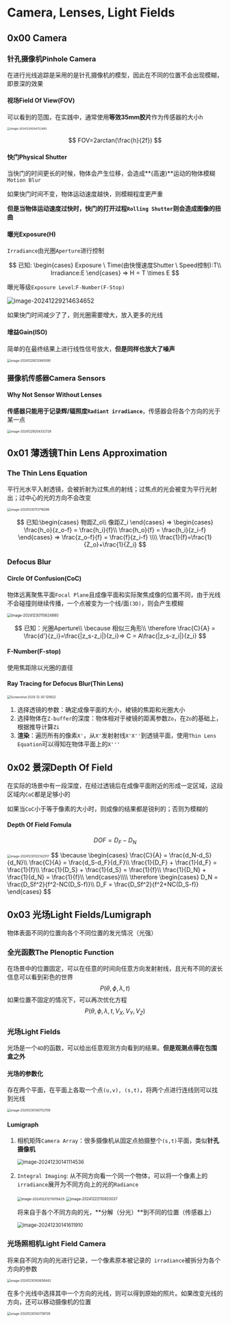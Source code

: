 # Camera, Lenses, Light Fields

## 0x00 Camera

### 针孔摄像机Pinhole Camera

在进行光线追踪是采用的是针孔摄像机的模型，因此在不同的位置不会出现模糊，即景深的效果

#### 视场Field Of View(FOV)

可以看到的范围，在实践中，通常使用**等效35mm胶片**作为传感器的大小h

<img src="./assets/image-20241229204722483.png" alt="image-20241229204722483" style="zoom: 45%;" />



$$
FOV=2arctan(\frac{h}{2f})
$$



#### 快门Physical Shutter

当快门的时间更长的时候，物体会产生位移，会造成**(高速)**运动的物体模糊`Motion Blur`

如果快门时间不变，物体运动速度越快，则模糊程度更严重

**但是当物体运动速度过快时，快门的打开过程`Rolling Shutter`则会造成图像的扭曲**



#### 曝光Exposure(H)

`Irradiance`由光圈`Aperture`进行控制



$$
已知:
\begin{cases}
Exposure \ Time(由快慢速度Shutter \ Speed控制):T\\
Irradiance:E
\end{cases}
=>
H = T \times E
$$



曝光等级`Exposure Level`:`F-Number(F-Stop)`

![image-20241229214634652](./assets/image-20241229214634652.png)

如果快门时间减少了了，则光圈需要增大，放入更多的光线



#### 增益Gain(ISO)

简单的在最终结果上进行线性信号放大，**但是同样也放大了噪声**

<img src="./assets/image-20241229212945095.png" alt="image-20241229212945095" style="zoom:50%;" />



### 摄像机传感器Camera Sensors

#### Why Not Sensor Without Lenses

**传感器只能用于记录辉/辐照度`Radiant irradiance`**，传感器会将各个方向的光于某一点

<img src="./assets/image-20241229204332728.png" alt="image-20241229204332728" style="zoom: 50%;" />



## 0x01 薄透镜Thin Lens Approximation

### The Thin Lens Equation

平行光水平入射透镜，会被折射为过焦点的射线；过焦点的光会被变为平行光射出；过中心的光的方向不会改变

<img src="./assets/image-20241230113718266.png" alt="image-20241230113718266" style="zoom:50%;" />


$$
已知:\begin{cases}
物距Z_o\\
像距Z_i
\end{cases}
=>
\begin{cases}
\frac{h_o}{z_o-f} = \frac{h_i}{f}\\
\frac{h_o}{f} = \frac{h_i}{z_i-f}
\end{cases}
=>
\frac{z_o-f}{f} = \frac{f}{z_i-f}
\\\\
\frac{1}{f}=\frac{1}{Z_o}+\frac{1}{Z_i}
$$


### Defocus Blur

#### Circle Of Confusion(CoC)

物体远离聚焦平面`Focal Plane`且成像平面和实际聚焦成像的位置不同，由于光线不会碰撞则继续传播，一个点被变为一个线/面`(3D)`，则会产生模糊

<img src="./assets/image-20241230115624880.png" alt="image-20241230115624880" style="zoom:60%;" />


$$
已知：光圈Aperture\\
\because 相似三角形\\
\therefore
\frac{C}{A} = \frac{d'}{z_i}=\frac{|z_s-z_i|}{z_i}=> C = A\frac{|z_s-z_i|}{z_i}
$$


#### F-Number(F-stop)

使用焦距除以光圈的直径

#### Ray Tracing for Defocus Blur(Thin Lens)

<img src="./assets/Screenshot 2024-12-30 120622.png" alt="Screenshot 2024-12-30 120622" style="zoom:50%;" />

1. 选择透镜的参数：确定成像平面的大小，棱镜的焦距和光圈大小
2. 选择物体在`Z-buffer`的深度：物体相对于棱镜的距离参数`Zo`，在`Zo`的基础上，根据推导计算`Zi`
3. **渲染**：遍历所有的像素`X'`，从`X'`发射射线`X'X''`到透镜平面，使用`Thin Lens Equation`可以得知在物体平面上的`X'''`



## 0x02 景深Depth Of Field

在实际的场景中有一段深度，在经过透镜后在成像平面附近的形成一定区域，这段区域内`CoC`都是足够小的

如果当`CoC`小于等于像素的大小时，则成像的结果都是锐利的；否则为模糊的

#### Depth Of Field Fomula

$$
DOF=D_F-D_N
$$

<img src="./assets/image-20241230122142517.png" alt="image-20241230122142517" style="zoom:50%;" />
$$
\because
\begin{cases}
\frac{C}{A} = \frac{d_N-d_S}{d_N}\\
\frac{C}{A} = \frac{d_S-d_F}{d_F}\\
\frac{1}{D_F} + \frac{1}{d_F} = \frac{1}{f}\\
\frac{1}{D_S} + \frac{1}{d_S} = \frac{1}{f}\\
\frac{1}{D_N} + \frac{1}{d_N} = \frac{1}{f}\\
\end{cases}\\\\
\therefore
\begin{cases}
D_N = \frac{D_Sf^2}{f^2-NC(D_S-f)}\\
D_F = \frac{D_Sf^2}{f^2+NC(D_S-f)}
\end{cases}
$$



## 0x03 光场Light Fields/Lumigraph

物体表面不同的位置向各个不同位置的发光情况（光强）

### 全光函数The Plenoptic Function

在场景中的位置固定，可以在任意的时间向任意方向发射射线，且光有不同的波长信息可以看到彩色的世界
$$
P(\theta, \phi, \lambda,t)
$$
如果位置不固定的情况下，可以再次优化方程
$$
P(\theta, \phi, \lambda,t, V_X, V_Y, V_Z)
$$


### 光场Light Fields

光场是一个`4D`的函数，可以给出任意观测方向看到的结果。**但是观测点得在包围盒之外**

#### 光场的参数化

存在两个平面，在平面上各取一个点`(u,v), (s,t)`，将两个点进行连线则可以找到光线

<img src="./assets/image-20241230140752708.png" alt="image-20241230140752708" style="zoom:50%;" />



#### Lumigraph

1. 相机矩阵`Camera Array`：很多摄像机从固定点拍摄整个`(s,t)`平面，类似**针孔摄像机**

   <img src="./assets/image-20241230141114536.png" alt="image-20241230141114536" style="zoom:80%;" />

   

2. `Integral Imaging`: 从不同方向看一个同一个物体，可以将一个像素上的` irradiance`展开为不同方向上的光的`Radiance`

   <img src="./assets/image-20241221211015425.png" alt="image-20241221211015425" style="zoom: 57%;" />

   <img src="./assets/image-20241222110820037.png" alt="image-20241222110820037" style="zoom:60%;" />

   
   
   将来自于各个不同方向的光，**分解（分光）**到不同的位置（传感器上）
   
   <img src="./assets/image-20241230141611910.png" alt="image-20241230141611910" style="zoom: 80%;" />



### 光场照相机Light Field Camera

将来自不同方向的光进行记录，一个像素原本被记录的` irradiance`被拆分为各个方向的参数

<img src="./assets/image-20241230143638442.png" alt="image-20241230143638442" style="zoom:50%;" />

在多个光线中选择其中一个方向的光线，则可以得到原始的照片。如果改变光线的方向，还可以移动摄像机的位置

<img src="./assets/image-20241230143739726.png" alt="image-20241230143739726" style="zoom:50%;" />

